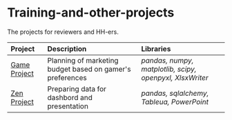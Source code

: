 # Training-and-other-projects
The projects for reviewers and HH-ers.


| Project | Description | Libraries | 
| :---------------------- | :---------------------- | :---------------------- |
| [Game Project](https://github.com/Raf177/Training-and-other-projects/blob/main/Game%20Project/Readme.md) | Planning of marketing budget based on gamer's preferences | *pandas, numpy, matplotlib, scipy, openpyxl, XlsxWriter* |
| [Zen Project](https://github.com/Raf177/Training-and-other-projects/tree/main/Game%20Project) | Preparing data for dashbord and presentation | *pandas, sqlalchemy, Tableua, PowerPoint* |
